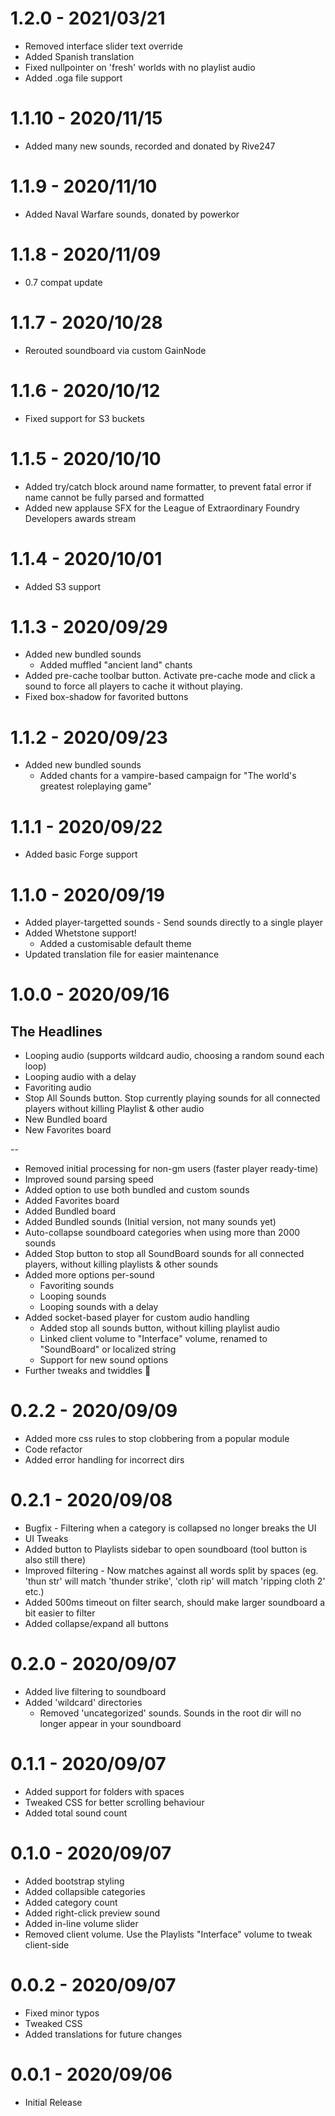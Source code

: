 # 1.2.0 - 2021/03/21

* Removed interface slider text override
* Added Spanish translation
* Fixed nullpointer on 'fresh' worlds with no playlist audio
* Added .oga file support

# 1.1.10 - 2020/11/15

* Added many new sounds, recorded and donated by Rive247

# 1.1.9 - 2020/11/10

* Added Naval Warfare sounds, donated by powerkor

# 1.1.8 - 2020/11/09

* 0.7 compat update

# 1.1.7 - 2020/10/28

* Rerouted soundboard via custom GainNode

# 1.1.6 - 2020/10/12

* Fixed support for S3 buckets

# 1.1.5 - 2020/10/10

* Added try/catch block around name formatter, to prevent fatal error if name cannot be fully parsed and formatted
* Added new applause SFX for the League of Extraordinary Foundry Developers awards stream

# 1.1.4 - 2020/10/01

* Added S3 support

# 1.1.3 - 2020/09/29

* Added new bundled sounds
    * Added muffled "ancient land" chants
* Added pre-cache toolbar button. Activate pre-cache mode and click a sound to force all players to cache it without playing.
* Fixed box-shadow for favorited buttons

# 1.1.2 - 2020/09/23

* Added new bundled sounds
    * Added chants for a vampire-based campaign for "The world's greatest roleplaying game"

# 1.1.1 - 2020/09/22

* Added basic Forge support

# 1.1.0 - 2020/09/19

* Added player-targetted sounds - Send sounds directly to a single player
* Added Whetstone support!
    * Added a customisable default theme
* Updated translation file for easier maintenance

# 1.0.0 - 2020/09/16

## The Headlines

* Looping audio (supports wildcard audio, choosing a random sound each loop)
* Looping audio with a delay
* Favoriting audio
* Stop All Sounds button. Stop currently playing sounds for all connected players without killing Playlist & other audio
* New Bundled board
* New Favorites board

--

* Removed initial processing for non-gm users (faster player ready-time)
* Improved sound parsing speed
* Added option to use both bundled and custom sounds
* Added Favorites board
* Added Bundled board
* Added Bundled sounds (Initial version, not many sounds yet)
* Auto-collapse soundboard categories when using more than 2000 sounds
* Added Stop button to stop all SoundBoard sounds for all connected players, without killing playlists & other sounds
* Added more options per-sound
    * Favoriting sounds
    * Looping sounds
    * Looping sounds with a delay
* Added socket-based player for custom audio handling
    * Added stop all sounds button, without killing playlist audio
    * Linked client volume to "Interface" volume, renamed to "SoundBoard" or localized string
    * Support for new sound options
* Further tweaks and twiddles 🔧

# 0.2.2 - 2020/09/09

* Added more css rules to stop clobbering from a popular module
* Code refactor
* Added error handling for incorrect dirs

# 0.2.1 - 2020/09/08

* Bugfix - Filtering when a category is collapsed no longer breaks the UI
* UI Tweaks
* Added button to Playlists sidebar to open soundboard (tool button is also still there)
* Improved filtering - Now matches against all words split by spaces (eg. 'thun str' will match 'thunder strike', 'cloth rip' will match 'ripping cloth 2' etc.)
* Added 500ms timeout on filter search, should make larger soundboard a bit easier to filter
* Added collapse/expand all buttons

# 0.2.0 - 2020/09/07

* Added live filtering to soundboard
* Added 'wildcard' directories
    * Removed 'uncategorized' sounds. Sounds in the root dir will no longer appear in your soundboard

# 0.1.1 - 2020/09/07

* Added support for folders with spaces
* Tweaked CSS for better scrolling behaviour
* Added total sound count

# 0.1.0 - 2020/09/07

* Added bootstrap styling
* Added collapsible categories
* Added category count
* Added right-click preview sound
* Added in-line volume slider
* Removed client volume. Use the Playlists "Interface" volume to tweak client-side

# 0.0.2 - 2020/09/07

* Fixed minor typos
* Tweaked CSS
* Added translations for future changes

# 0.0.1 - 2020/09/06

* Initial Release